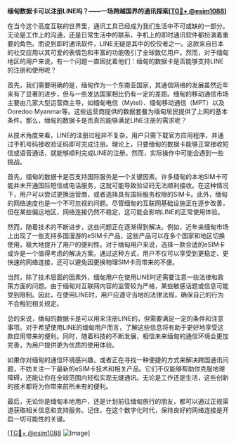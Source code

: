 **缅甸数据卡可以注册LINE吗？——一场跨越国界的通讯探索[[TG💪+ @esim1088](https://t.me/s/esim1088)]**

在当今这个高度互联的世界里，通讯工具已经成为我们生活中不可或缺的一部分。无论是工作上的沟通，还是日常生活中的联系，手机上的即时通讯软件都扮演着重要的角色。而说到即时通讯软件，LINE无疑是其中的佼佼者之一。这款来自日本的社交应用以其可爱的表情包和丰富的功能吸引了全球数亿用户。然而，对于缅甸地区的用户来说，有一个问题一直困扰着他们：缅甸的数据卡是否能够支持LINE的注册和使用呢？

首先，我们需要明确的是，缅甸作为一个东南亚国家，其通信网络的发展虽然近年来有了显著的进步，但与一些发达国家相比仍有一定的差距。缅甸的移动通信市场主要由几家大型运营商主导，如缅甸电信（Mytel）、缅甸移动通信（MPT）以及Ooredoo Myanmar等。这些运营商提供的数据套餐为缅甸居民提供了上网的基本条件。那么，缅甸的数据卡是否真的能够满足LINE注册的需求呢？

从技术角度来看，LINE的注册过程并不复杂。用户只需下载官方应用程序，并通过手机号码接收验证码即可完成注册。理论上，只要缅甸的数据卡能够正常接收短信或语音通话，就能够顺利完成LINE的注册。然而，实际操作中可能会遇到一些挑战。

首先，缅甸的数据卡是否支持国际服务是一个关键因素。许多缅甸的本地SIM卡可能并未开通国际短信或电话服务，这就可能导致验证码无法顺利接收。在这种情况下，用户可以尝试更换运营商，或者选择具有国际服务权限的SIM卡。此外，缅甸的网络速度也是一个不可忽视的问题。尽管缅甸的互联网基础设施正在逐步改善，但在某些偏远地区，网络连接仍然不稳定，这可能会影响LINE的正常使用体验。

然而，随着技术的不断进步，这些问题正在逐渐得到解决。例如，近年来缅甸市场上出现了一些支持多国漫游的eSIM卡产品，这些产品可以在多个国家和地区切换使用，极大地提升了用户的便利性。对于缅甸用户来说，选择一款合适的eSIM卡或许是一个值得考虑的解决方案。通过这种方式，用户不仅可以享受到更稳定、更快速的网络连接，还可以避免因更换物理SIM卡而带来的不便。

当然，除了技术层面的因素外，缅甸用户在使用LINE时还需要注意一些法律和政策方面的问题。由于缅甸对互联网内容的监管较为严格，某些敏感话题或信息可能受到限制。因此，在使用LINE时，用户应遵守当地的法律法规，确保自己的行为不会触犯相关规定。

总的来说，缅甸的数据卡是可以用来注册LINE的，但需要满足一定的条件和注意事项。对于希望使用LINE的缅甸用户而言，了解这些信息将有助于更好地享受这款应用带来的便利。同时，随着科技的不断发展，相信未来缅甸的通信环境会更加完善，为用户提供更为优质的使用体验。

如果你对缅甸的通信环境感兴趣，或者正在寻找一种便捷的方式来解决跨国通讯问题，不妨关注一下最新的eSIM卡技术和相关产品。它们不仅能够帮助你克服地理障碍，还能让你在全球范围内轻松实现无缝通讯。无论是工作还是生活，这些创新的技术都将为你带来前所未有的便利。

最后，无论你是缅甸本地用户，还是计划前往缅甸旅行的朋友，都可以通过正规渠道获取相关信息和支持服务。记住，在这个数字化时代，保持良好的网络连接是开启一切可能性的关键。

[[TG💪+ @esim1088](https://t.me/s/esim1088) ![Image](https://i.postimg.cc/4NQfJmqS/Snipaste-2025-05-13-00-14-12.png)]